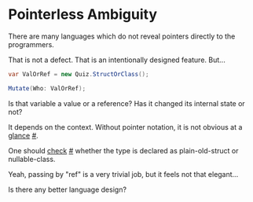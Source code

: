 ﻿# Pointerless Ambiguity

There are many languages which do not reveal pointers directly to the programmers.

That is not a defect. That is an intentionally designed feature. But...

```csharp
var ValOrRef = new Quiz.StructOrClass();

Mutate(Who: ValOrRef);
```

Is that variable a value or a reference? Has it changed its internal state or not?

It depends on the context. Without pointer notation, it is not obvious at a [glance](./Codes/Program.cs) [#](http://github.com/dlOuOlb/Pointerless/blob/master/Codes/Program.cs).

One should [check](./Codes/Outside.cs) [#](http://github.com/dlOuOlb/Pointerless/blob/master/Codes/Outside.cs) whether the type is declared as plain-old-struct or nullable-class.

Yeah, passing by "ref" is a very trivial job, but it feels not that elegant...

Is there any better language design?
